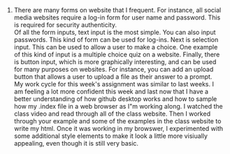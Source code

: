1.  There are many forms on website that I frequent.  For instance, all social media websites require a log-in form for user name and password.  This is required for security authenticity.  
Of all the form inputs, text input is the most simple.  You can also input passwords.  This kind of form can be used for log-ins.  Next is selection input.  This can be used to allow a user to make a choice.  One example of this kind of input is a multiple choice quiz on a website.  Finally, there is button input, which is more graphically interesting, and can be used for many purposes on websites.  For instance, you can add an upload button that allows a user to upload a file as their answer to a prompt.  
My work cycle for this week's assignment was similar to last weeks.  I am feeling a lot more confident this week and last now that I have a better understanding of how github desktop works and how to sample how my .index file in a web browser as I"m working along.  I watched the class video and read through all of the class website.  Then I worked through your example and some of the examples in the class website to write my html.  Once it was working in my browswer, I experimented with some additional style elements to make it look a little more visiually appealing, even though it is still very basic.   
